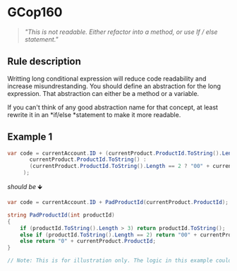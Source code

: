 ﻿# GCop160

> *"This is not readable. Either refactor into a method, or use If / else statement."*


## Rule description
Writting long conditional expression will reduce code readability and increase misundrestanding.
You should define an abstraction for the long expression. That abstraction can either be a method or a variable.

If you can't think of any good abstraction name for that concept, at least rewrite it in an *if/else *statement to make it more readable.


## Example 1
```csharp
var code = currentAccount.ID + (currentProduct.ProductId.ToString().Length > 3 ? 
       currentProduct.ProductId.ToString() : 
       (currentProduct.ProductId.ToString().Length == 2 ? "00" + currentProduct.ProductId : "0" + currentProduct.ProductId)
     );
```
*should be* 🡻

```csharp
var code = currentAccount.ID + PadProductId(currentProduct.ProductId);

string PadProductId(int productId)
{
    if (productId.ToString().Length > 3) return productId.ToString();
    else if (productId.ToString().Length == 2) return "00" + currentProduct.ProductId;
    else return "0" + currentProduct.ProductId;
}

// Note: This is for illustration only. The logic in this example could be written in a cleaner way.
```
